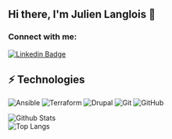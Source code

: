 ## Hi there, I'm Julien Langlois 👋

### Connect with me:
[![Linkedin Badge](https://img.shields.io/badge/-langloisjulien-blue?style=flat-square&logo=Linkedin&logoColor=white&link=https://www.linkedin.com/in/langloisjulien/)](https://www.linkedin.com/in/langloisjulien/)

## ⚡ Technologies

![Ansible](https://img.shields.io/badge/-Ansible-black?style=flat-square&logo=ansible)
![Terraform](https://img.shields.io/badge/-Terraform-black?style=flat-square&logo=terraform)
![Drupal](https://img.shields.io/badge/-Drupal-black?style=flat-square&logo=drupal)
![Git](https://img.shields.io/badge/-Git-black?style=flat-square&logo=git)
![GitHub](https://img.shields.io/badge/-GitHub-181717?style=flat-square&logo=github)

<!--
**julien-langlois/julien-langlois** is a ✨ _special_ ✨ repository because its `README.md` (this file) appears on your GitHub profile.

Here are some ideas to get you started:

- 🔭 I’m currently working on ...
- 🌱 I’m currently learning ...
- 👯 I’m looking to collaborate on ...
- 🤔 I’m looking for help with ...
- 💬 Ask me about ...
- 📫 How to reach me: ...
- 😄 Pronouns: ...
- ⚡ Fun fact: ...
-->

![Github Stats](https://github-readme-stats.vercel.app/api?username=julien-langlois&count_private=true&show_icons=true&include_all_commits=true)   
![Top Langs](https://github-readme-stats.vercel.app/api/top-langs/?username=julien-langlois&layout=compact)
